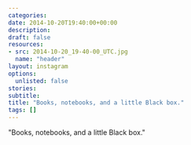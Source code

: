 ```yaml
---
categories:
date: 2014-10-20T19:40:00+00:00
description:
draft: false
resources:
- src: 2014-10-20_19-40-00_UTC.jpg
  name: "header"
layout: instagram
options:
  unlisted: false
stories:
subtitle:
title: "Books, notebooks, and a little Black box."
tags: []
---
```


"Books, notebooks, and a little Black box."
